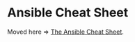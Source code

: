 # Ansible Cheat Sheet

Moved here => [The Ansible Cheat Sheet](https://github.com/eon01/AnsibleCheatSheet).
